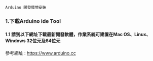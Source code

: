 ##
```
Arduino 開發環境安裝
```
### 1.下載Arduino ide Tool
#### 1.1 請到以下網址下載最新開發軟體，作業系統可建置在Mac OS、Linux、Windows 32位元及64位元
參考網址 : https://www.arduino.cc



